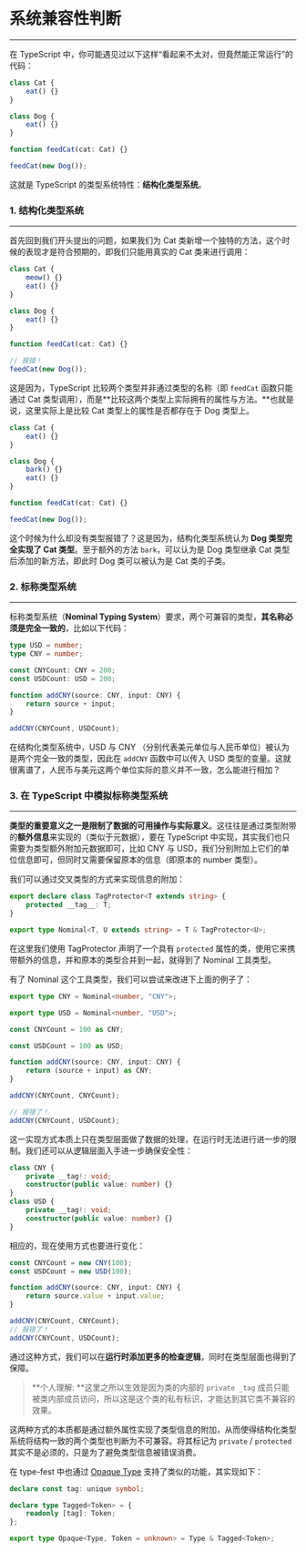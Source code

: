 # 系统兼容性判断

---

在 TypeScript 中，你可能遇见过以下这样“看起来不太对，但竟然能正常运行”的代码：

```typescript
class Cat {
    eat() {}
}

class Dog {
    eat() {}
}

function feedCat(cat: Cat) {}

feedCat(new Dog());
```

这就是 TypeScript 的类型系统特性：**结构化类型系统**。

### 1. 结构化类型系统

---

首先回到我们开头提出的问题，如果我们为 Cat 类新增一个独特的方法，这个时候的表现才是符合预期的，即我们只能用真实的 Cat 类来进行调用：

```typescript
class Cat {
    meow() {}
    eat() {}
}

class Dog {
    eat() {}
}

function feedCat(cat: Cat) {}

// 报错！
feedCat(new Dog());
```

这是因为，TypeScript 比较两个类型并非通过类型的名称（即 `feedCat` 函数只能通过 Cat 类型调用），而是**比较这两个类型上实际拥有的属性与方法。**也就是说，这里实际上是比较 Cat 类型上的属性是否都存在于 Dog 类型上。

```typescript
class Cat {
    eat() {}
}

class Dog {
    bark() {}
    eat() {}
}

function feedCat(cat: Cat) {}

feedCat(new Dog());
```

这个时候为什么却没有类型报错了？这是因为，结构化类型系统认为 **Dog 类型完全实现了 Cat 类型**。至于额外的方法 `bark`，可以认为是 Dog 类型继承 Cat 类型后添加的新方法，即此时 Dog 类可以被认为是 Cat 类的子类。

### 2. 标称类型系统

---

标称类型系统（**Nominal Typing System**）要求，两个可兼容的类型，**其名称必须是完全一致的**，比如以下代码：

```typescript
type USD = number;
type CNY = number;

const CNYCount: CNY = 200;
const USDCount: USD = 200;

function addCNY(source: CNY, input: CNY) {
    return source + input;
}

addCNY(CNYCount, USDCount);
```

在结构化类型系统中，USD 与 CNY （分别代表美元单位与人民币单位）被认为是两个完全一致的类型，因此在 `addCNY` 函数中可以传入 USD 类型的变量。这就很离谱了，人民币与美元这两个单位实际的意义并不一致，怎么能进行相加？

### 3. 在 TypeScript 中模拟标称类型系统

---

**类型的重要意义之一是限制了数据的可用操作与实际意义**。这往往是通过类型附带的**额外信息**来实现的（类似于元数据），要在 TypeScript 中实现，其实我们也只需要为类型额外附加元数据即可，比如 CNY 与 USD，我们分别附加上它们的单位信息即可，但同时又需要保留原本的信息（即原本的 number 类型）。

我们可以通过交叉类型的方式来实现信息的附加：

```typescript
export declare class TagProtector<T extends string> {
    protected __tag__: T;
}

export type Nominal<T, U extends string> = T & TagProtector<U>;
```

在这里我们使用 TagProtector 声明了一个具有 `protected` 属性的类，使用它来携带额外的信息，并和原本的类型合并到一起，就得到了 Nominal 工具类型。

有了 Nominal 这个工具类型，我们可以尝试来改进下上面的例子了：

```typescript
export type CNY = Nominal<number, "CNY">;

export type USD = Nominal<number, "USD">;

const CNYCount = 100 as CNY;

const USDCount = 100 as USD;

function addCNY(source: CNY, input: CNY) {
    return (source + input) as CNY;
}

addCNY(CNYCount, CNYCount);

// 报错了！
addCNY(CNYCount, USDCount);
```

这一实现方式本质上只在类型层面做了数据的处理，在运行时无法进行进一步的限制。我们还可以从逻辑层面入手进一步确保安全性：

```typescript
class CNY {
    private __tag!: void;
    constructor(public value: number) {}
}
class USD {
    private __tag!: void;
    constructor(public value: number) {}
}
```

相应的，现在使用方式也要进行变化：

```typescript
const CNYCount = new CNY(100);
const USDCount = new USD(100);

function addCNY(source: CNY, input: CNY) {
    return source.value + input.value;
}

addCNY(CNYCount, CNYCount);
// 报错了！
addCNY(CNYCount, USDCount);
```

通过这种方式，我们可以在**运行时添加更多的检查逻辑**，同时在类型层面也得到了保障。

> **个人理解: **这里之所以生效是因为类的内部的 `private _tag` 成员只能被类内部成员访问，所以这是这个类的私有标识，才能达到其它类不兼容的效果。

这两种方式的本质都是通过额外属性实现了类型信息的附加，从而使得结构化类型系统将结构一致的两个类型也判断为不可兼容。将其标记为 `private` / `protected` 其实不是必须的，只是为了避免类型信息被错误消费。

在 type-fest 中也通过 [Opaque Type](https://link.juejin.cn/?target=https%3A%2F%2Fcodemix.com%2Fopaque-types-in-javascript%2F) 支持了类似的功能，其实现如下：

```typescript
declare const tag: unique symbol;

declare type Tagged<Token> = {
    readonly [tag]: Token;
};

export type Opaque<Type, Token = unknown> = Type & Tagged<Token>;
```
